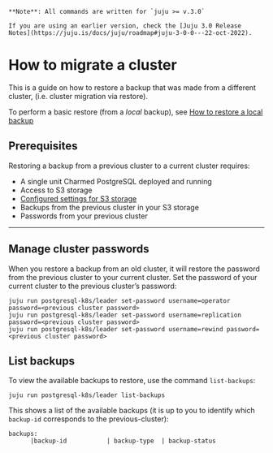 


```{note}
**Note**: All commands are written for `juju >= v.3.0`

If you are using an earlier version, check the [Juju 3.0 Release Notes](https://juju.is/docs/juju/roadmap#juju-3-0-0---22-oct-2022).
```

# How to migrate a cluster

This is a guide on how to restore a backup that was made from a different cluster, (i.e. cluster migration via restore). 

To perform a basic restore (from a *local* backup), see [How to restore a local backup](/)

## Prerequisites
Restoring a backup from a previous cluster to a current cluster requires:
- A single unit Charmed PostgreSQL deployed and running
- Access to S3 storage
- [Configured settings for S3 storage](/)
- Backups from the previous cluster in your S3 storage
- Passwords from your previous cluster

---

## Manage cluster passwords
When you restore a backup from an old cluster, it will restore the password from the previous cluster to your current cluster. Set the password of your current cluster to the previous cluster’s password:
```shell
juju run postgresql-k8s/leader set-password username=operator password=<previous cluster password>
juju run postgresql-k8s/leader set-password username=replication password=<previous cluster password> 
juju run postgresql-k8s/leader set-password username=rewind password=<previous cluster password>
```
## List backups
To view the available backups to restore, use the command `list-backups`:
```shell
juju run postgresql-k8s/leader list-backups
```
This shows a list of the available backups (it is up to you to identify which `backup-id` corresponds to the previous-cluster):
```shell
backups: 
      |backup-id           | backup-type  | backup-status
